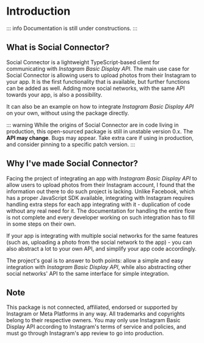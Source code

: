 # Introduction

::: info
Documentation is still under constructions.
:::

## What is Social Connector?

Social Connector is a lightweight TypeScript-based client for communicating with _Instagram Basic Display API_.
The main use case for Social Connector is allowing users to upload photos from their Instagram to your app.
It is the first functionality that is available, but further functions can be added as well.
Adding more social networks, with the same API towards your app, is also a possibility.

It can also be an example on how to integrate _Instagram Basic Display API_ on your own, without using the package
directly.

::: warning
While the origins of Social Connector are in code living in production, this open-sourced package is still in
unstable version 0.x. The **API may change**. Bugs may appear. Take extra care if using in production,
and consider pinning to a specific patch version.
:::

## Why I've made Social Connector?

Facing the project of integrating an app with _Instagram Basic Display API_ to allow users to upload photos from
their Instagram account, I found that the information out there to do such project is lacking.
Unlike Facebook, which has a proper JavaScript SDK available, integrating with Instagram requires handling extra steps
for each app integrating with it - duplication of code without any real need for it.
The documentation for handling the entire flow is not complete and every developer working on such integration has to
fill in some steps on their own.

If your app is integrating with multiple social networks for the same features (such as, uploading a photo from the
social network to the app) - you can also abstract a lot to your own API, and simplify your app code accordingly.

The project's goal is to answer to both points: allow a simple and easy integration with _Instagram Basic Display API_,
while also abstracting other social networks' API to the same interface for simple integration.

## Note

This package is not connected, affiliated, endorsed or supported by Instagram or Meta Platforms in any way.
All trademarks and copyrights belong to their respective owners. You may only use Instagram Basic Display API according
to Instagram's terms of service and policies, and must go through Instagram's app review to go into production.
